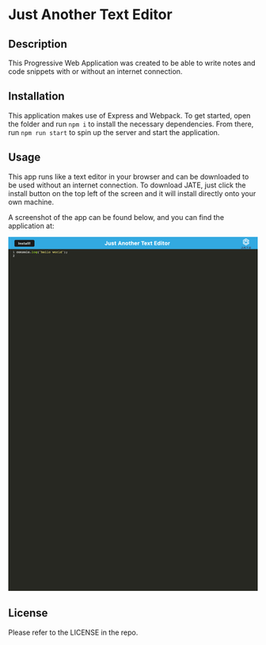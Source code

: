 # Just Another Text Editor

## Description
This Progressive Web Application was created to be able to write notes and code snippets with or without an internet connection.

## Installation
This application makes use of Express and Webpack. To get started, open the folder and run `npm i` to install the necessary dependencies. From there, run `npm run start` to spin up the server and start the application.


## Usage
This app runs like a text editor in your browser and can be downloaded to be used without an internet connection. To download JATE, just click the install button on the top left of the screen and it will install directly onto your own machine.

A screenshot of the app can be found below, and you can find the application at: 

![screenshot of jate](./assets/jate_screenshot.png)

## License
Please refer to the LICENSE in the repo.

